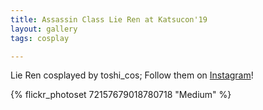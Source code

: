 ```yaml
---
title: Assassin Class Lie Ren at Katsucon'19
layout: gallery
tags: cosplay

---
```


Lie Ren cosplayed by toshi_cos; Follow them on [Instagram](https://www.instagram.com/toshi_cos)!

{% flickr_photoset 72157679018780718 "Medium" %}